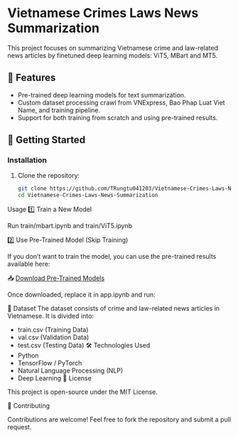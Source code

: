 # Vietnamese Crimes Laws News Summarization  

This project focuses on summarizing Vietnamese crime and law-related news articles by finetuned deep learning models: ViT5, MBart and MT5.  

## 📌 Features  
- Pre-trained deep learning models for text summarization.  
- Custom dataset processing crawl from VNExpress, Bao Phap Luat Viet Name,  and training pipeline.  
- Support for both training from scratch and using pre-trained results.  

## 🚀 Getting Started  

### **Installation**  
1. Clone the repository:  
   ```bash
   git clone https://github.com/TRungtu041203/Vietnamese-Crimes-Laws-News-Summarization.git
   cd Vietnamese-Crimes-Laws-News-Summarization
Usage
1️⃣ Train a New Model

Run train/mbart.ipynb and train/ViT5.ipynb

2️⃣ Use Pre-Trained Model (Skip Training)

If you don’t want to train the model, you can use the pre-trained results available here:

📥 [Download Pre-Trained Models](https://drive.google.com/drive/folders/11pBnSqZgrUOnJRUEG78EQiTIMEGSCaAG)

Once downloaded, replace it in app.ipynb and run:

📂 Dataset
The dataset consists of crime and law-related news articles in Vietnamese. It is divided into:

- train.csv (Training Data)
- val.csv (Validation Data)
- test.csv (Testing Data)
🛠 Technologies Used
- Python
- TensorFlow / PyTorch
- Natural Language Processing (NLP)
- Deep Learning
📜 License

This project is open-source under the MIT License.

🤝 Contributing

Contributions are welcome! Feel free to fork the repository and submit a pull request.
